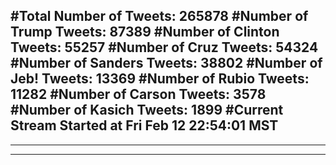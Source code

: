 #Total Number of Tweets: 265878 
#Number of Trump Tweets: 87389
#Number of Clinton Tweets: 55257
#Number of Cruz Tweets: 54324
#Number of Sanders Tweets: 38802
#Number of Jeb! Tweets: 13369
#Number of Rubio Tweets: 11282
#Number of Carson Tweets: 3578
#Number of Kasich Tweets: 1899
#Current Stream Started at Fri Feb 12 22:54:01 MST
---
---
---
